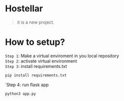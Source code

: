 # Hostellar
> it is a new project.

# How to setup?
`Step 1`: Make a virtual enviroment in you local repository<br>
`Step 2`: activate virtual environment<br>
`Step 3`: install requirements.txt<br>
```bash
pip install requirements.txt
```

`Step 4: run flask app<br>
```python
python3 app.py
```

